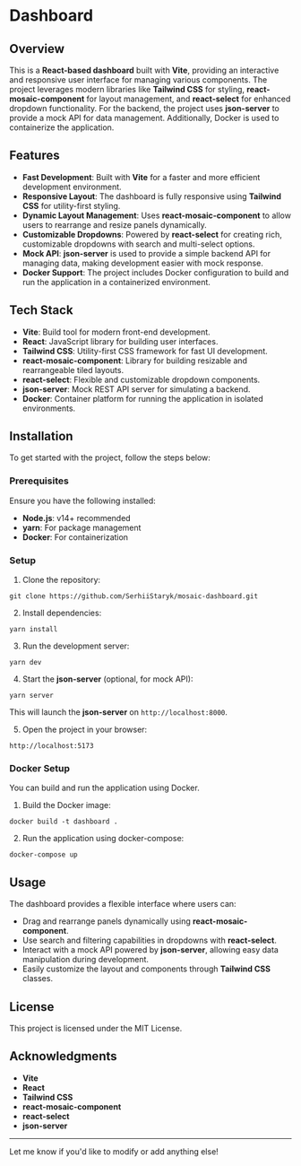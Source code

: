 # Dashboard

## Overview

This is a **React-based dashboard** built with **Vite**, providing an interactive and responsive user interface for managing various components. The project leverages modern libraries like **Tailwind CSS** for styling, **react-mosaic-component** for layout management, and **react-select** for enhanced dropdown functionality. For the backend, the project uses **json-server** to provide a mock API for data management. Additionally, Docker is used to containerize the application.

## Features

- **Fast Development**: Built with **Vite** for a faster and more efficient development environment.
- **Responsive Layout**: The dashboard is fully responsive using **Tailwind CSS** for utility-first styling.
- **Dynamic Layout Management**: Uses **react-mosaic-component** to allow users to rearrange and resize panels dynamically.
- **Customizable Dropdowns**: Powered by **react-select** for creating rich, customizable dropdowns with search and multi-select options.
- **Mock API**: **json-server** is used to provide a simple backend API for managing data, making development easier with mock response.
- **Docker Support**: The project includes Docker configuration to build and run the application in a containerized environment.

## Tech Stack

- **Vite**: Build tool for modern front-end development.
- **React**: JavaScript library for building user interfaces.
- **Tailwind CSS**: Utility-first CSS framework for fast UI development.
- **react-mosaic-component**: Library for building resizable and rearrangeable tiled layouts.
- **react-select**: Flexible and customizable dropdown components.
- **json-server**: Mock REST API server for simulating a backend.
- **Docker**: Container platform for running the application in isolated environments.

## Installation

To get started with the project, follow the steps below:

### Prerequisites

Ensure you have the following installed:

- **Node.js**: v14+ recommended
- **yarn**: For package management
- **Docker**: For containerization

### Setup

1. Clone the repository:

`git clone https://github.com/SerhiiStaryk/mosaic-dashboard.git`

2. Install dependencies:

`yarn install`

3. Run the development server:

`yarn dev`

4. Start the **json-server** (optional, for mock API):

`yarn server`

This will launch the **json-server** on `http://localhost:8000`.

5. Open the project in your browser:

`http://localhost:5173`

### Docker Setup
You can build and run the application using Docker.

1. Build the Docker image:

`docker build -t dashboard .`

2. Run the application using docker-compose:

`docker-compose up`

## Usage

The dashboard provides a flexible interface where users can:

- Drag and rearrange panels dynamically using **react-mosaic-component**.
- Use search and filtering capabilities in dropdowns with **react-select**.
- Interact with a mock API powered by **json-server**, allowing easy data manipulation during development.
- Easily customize the layout and components through **Tailwind CSS** classes.

## License

This project is licensed under the MIT License.

## Acknowledgments

- **Vite**
- **React**
- **Tailwind CSS**
- **react-mosaic-component**
- **react-select**
- **json-server**

---

Let me know if you'd like to modify or add anything else!
